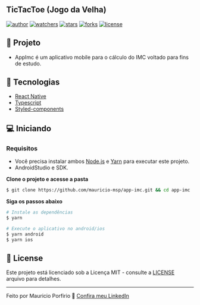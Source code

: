 ## TicTacToe (Jogo da Velha)

[![author](https://img.shields.io/badge/author-mauricioporfirio-blue?style=flat-square)](https://github.com/mauricio-msp)
[![watchers](https://img.shields.io/github/watchers/mauricio-msp/app-imc?style=flat-square&color=blue)](https://github.com/mauricio-msp/app-imc/watchers)
[![stars](https://img.shields.io/github/stars/mauricio-msp/app-imc?style=flat-square&color=blue)](https://github.com/mauricio-msp/app-imc/stargazers)
[![forks](https://img.shields.io/github/forks/mauricio-msp/app-imc?style=flat-square&color=blue)](https://github.com/mauricio-msp/app-imc/network/members)
[![license](https://img.shields.io/badge/license-MIT-blue?style=flat-square)](LICENSE)

## 📱 Projeto 
- AppImc é um aplicativo mobile para o cálculo do IMC voltado para fins de estudo.

## 🚀 Tecnologias

- [React Native](https://reactnative.dev/)
- [Typescript](https://www.typescriptlang.org/)
- [Styled-components](https://styled-components.com/)

## 💻 Iniciando

### Requisitos

- Você precisa instalar ambos [Node.js](https://nodejs.org/en/download/) e [Yarn](https://yarnpkg.com/) para executar este projeto.
- AndroidStudio e SDK.

**Clone o projeto e acesse a pasta**

```bash
$ git clone https://github.com/mauricio-msp/app-imc.git && cd app-imc
```

**Siga os passos abaixo**

```bash
# Instale as dependências
$ yarn

# Execute o aplicativo no android/ios
$ yarn android
$ yarn ios
```

## 📝 License

Este projeto está licenciado sob a Licença MIT - consulte a [LICENSE](LICENSE) arquivo para detalhes.

---

Feito por Mauricio Porfirio 👋 [Confira meu LinkedIn](https://www.linkedin.com/in/mauricio-porfirio-673857105/)
